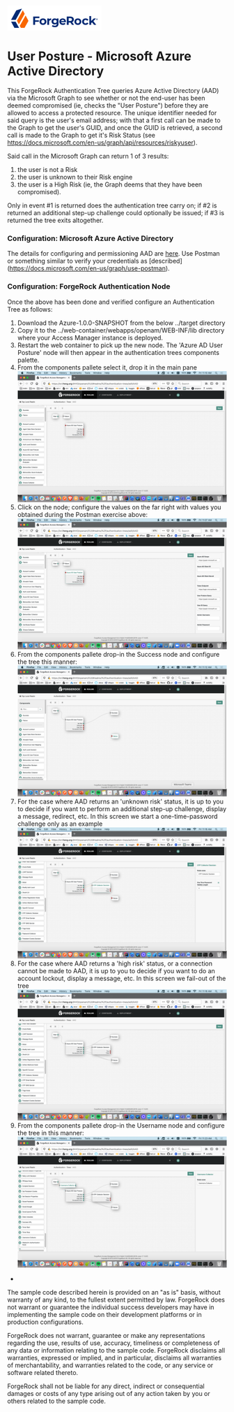 
![image alt text](./config/logo.png)

# User Posture - Microsoft Azure Active Directory

This ForgeRock Authentication Tree queries Azure Active Directory (AAD) via the Microsoft Graph to see whether or not the end-user has been deemed compromised (ie, checks the "User Posture") before they are allowed to access a protected resource. The unique identifier needed for said query is the user's email address; with that a first call can be made to the Graph to get the user's GUID, and once the GUID is retrieved, a second call is made to the Graph to get it's Risk Status (see https://docs.microsoft.com/en-us/graph/api/resources/riskyuser).

Said call in the Microsoft Graph can return 1 of 3 results:

1. the user is not a Risk
2. the user is unknown to their Risk engine
3. the user is a High Risk (ie, the Graph deems that they have been compromised).

Only in event #1 is returned does the authentication tree carry on; if #2 is returned an additional step-up challenge could optionally be issued; if #3 is returned the tree exits altogether. 


### Configuration: Microsoft Azure Active Directory

The details for configuring and permissioning AAD are [here](https://docs.microsoft.com/en-us/graph/permissions-reference).
Use Postman or something similar to verify your credentials as [described] (https://docs.microsoft.com/en-us/graph/use-postman).

### Configuration: ForgeRock Authentication Node

Once the above has been done and verified configure an Authentication Tree as follows:

1. Download the Azure-1.0.0-SNAPSHOT from the below ../target directory
2. Copy it to the ../web-container/webapps/openam/WEB-INF/lib directory where your Access Manager instance is deployed.
3. Restart the web container to pick up the new node.  The 'Azure AD User Posture' node will then appear in the authentication trees components palette.
4. From the components pallete select it, drop it in the main pane ![ScreenShot](./config/1.png)
5. Click on the node; configure the values on the far right with values you obtained during the Postman exercise above: ![ScreenShot](./config/2.png)
6. From the components pallete drop-in the Success node and configure the tree this manner: ![ScreenShot](./config/3.png)
7. For the case where AAD returns an 'unknown risk' status, it is up to you to decide if you want to perform an additional step-up challenge, display a message, redirect, etc. In this screen we start a one-time-password challenge only as an example ![ScreenShot](./config/4.png) 
8. For the case where AAD returns a 'high risk' status, or a connection cannot be made to AAD, it is up to you to decide if you want to do an account lockout, display a message, etc. In this screen we fail-out of the tree ![ScreenShot](./config/5.png) 
9. From the components pallete drop-in the Username node and configure the tree in this manner: ![ScreenShot](./config/6.png)


















-

The sample code described herein is provided on an "as is" basis, without warranty of any kind, to the fullest extent permitted by law. ForgeRock does not warrant or guarantee the individual success developers may have in implementing the sample code on their development platforms or in production configurations.

ForgeRock does not warrant, guarantee or make any representations regarding the use, results of use, accuracy, timeliness or completeness of any data or information relating to the sample code. ForgeRock disclaims all warranties, expressed or implied, and in particular, disclaims all warranties of merchantability, and warranties related to the code, or any service or software related thereto.

ForgeRock shall not be liable for any direct, indirect or consequential damages or costs of any type arising out of any action taken by you or others related to the sample code.

[forgerock_platform]: https://www.forgerock.com/platform/  
